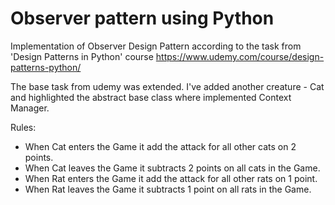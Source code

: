# Observer pattern using Python
Implementation of Observer Design Pattern according to the task from 'Design Patterns in Python' course
https://www.udemy.com/course/design-patterns-python/

The base task from udemy was extended.
I've added another creature - Cat and highlighted the abstract base class where implemented Context Manager.

Rules:
* When Cat enters the Game it add the attack for all other cats on 2 points. 
* When Cat leaves the Game it subtracts 2 points on all cats in the Game. 
* When Rat enters the Game it add the attack for all other rats on 1 point. 
* When Rat leaves the Game it subtracts 1 point on all rats in the Game.
